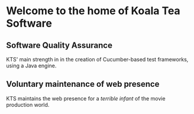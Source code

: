 # Welcome to the home of Koala Tea Software

## Software Quality Assurance

KTS' main strength in in the creation of Cucumber-based test frameworks, using a Java engine.

## Voluntary maintenance of web presence

KTS maintains the web presence for a _terrible infant_ of the movie production world. 
